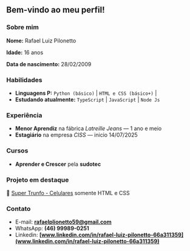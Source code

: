 ## Bem-vindo ao meu perfil!

### Sobre mim

**Nome:** Rafael Luiz Pilonetto

**Idade:** 16 anos

**Data de nascimento:** 28/02/2009

###  Habilidades

* **Linguagens P:**
  `Python (básico)` | `HTML e CSS (básico+)`  | 
* **Estudando atualmente:**
  `TypeScript` | `JavaScript` | `Node Js`



###  Experiência

*  **Menor Aprendiz** na fábrica *Latreille Jeans* — 1 ano e meio
*  **Estagiário** na empresa *CISS* — inicio 14/07/2025


###  Cursos

*  **Aprender e Crescer** pela **sudotec**

  
###  Projeto em destaque

🔗 [Super Trunfo - Celulares](https://rafaelluizpilonetto.github.io/Super-Trunfo/)  somente HTML e CSS




### Contato

* E-mail: **[rafaelplionetto59@gmail.com](rafaelplionetto59@gmail.com)**
* WhatsApp: **(46) 99989-0251**
* Linkedin: **[www.linkedin.com/in/rafael-luiz-pilonetto-66a311359](www.linkedin.com/in/rafael-luiz-pilonetto-66a311359)**

